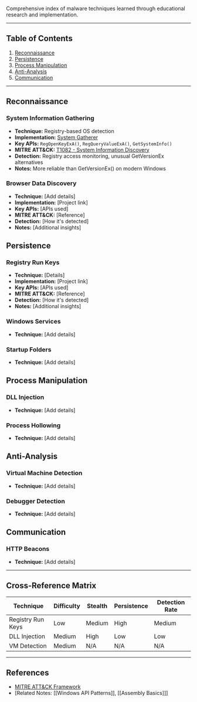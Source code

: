 Comprehensive index of malware techniques learned through educational research and implementation.

---

## Table of Contents

1. [Reconnaissance](#reconnaissance)
2. [Persistence](#persistence)
3. [Process Manipulation](#process-manipulation)
4. [Anti-Analysis](#anti-analysis)
5. [Communication](#communication)

---

## Reconnaissance

### System Information Gathering

- **Technique:** Registry-based OS detection
- **Implementation:** [System Gatherer](link-to-project)
- **Key APIs:** `RegOpenKeyExA()`, `RegQueryValueExA()`, `GetSystemInfo()`
- **MITRE ATT&CK:** [T1082 - System Information Discovery](https://attack.mitre.org/techniques/T1082/)
- **Detection:** Registry access monitoring, unusual GetVersionEx alternatives
- **Notes:** More reliable than GetVersionEx() on modern Windows

### Browser Data Discovery

- **Technique:** [Add details]
- **Implementation:** [Project link]
- **Key APIs:** [APIs used]
- **MITRE ATT&CK:** [Reference]
- **Detection:** [How it's detected]
- **Notes:** [Additional insights]

## Persistence

### Registry Run Keys

- **Technique:** [Details]
- **Implementation:** [Project link]
- **Key APIs:** [APIs used]
- **MITRE ATT&CK:** [Reference]
- **Detection:** [How it's detected]
- **Notes:** [Additional insights]

### Windows Services

- **Technique:** [Add details]

### Startup Folders

- **Technique:** [Add details]

## Process Manipulation

### DLL Injection

- **Technique:** [Add details]

### Process Hollowing

- **Technique:** [Add details]

## Anti-Analysis

### Virtual Machine Detection

- **Technique:** [Add details]

### Debugger Detection

- **Technique:** [Add details]

## Communication

### HTTP Beacons

- **Technique:** [Add details]

---

## Cross-Reference Matrix

|Technique|Difficulty|Stealth|Persistence|Detection Rate|
|---|---|---|---|---|
|Registry Run Keys|Low|Medium|High|Medium|
|DLL Injection|Medium|High|Low|Low|
|VM Detection|Medium|N/A|N/A|N/A|

---

## References

- [MITRE ATT&CK Framework](https://attack.mitre.org/)
- [Related Notes: [[Windows API Patterns]], [[Assembly Basics]]]